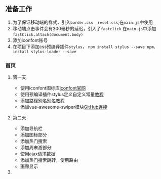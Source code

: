 ## 准备工作 ##

 1. 为了保证移动端的样式，引入`border.css  reset.css`,在`main.js`中使用
 2. 移动端点击事件会有300毫秒的延迟，引入了`fastclick`
    在`main.js`中添加`fastClick.attach(document.body)`
 3. 添加iconfont账号
 4. 在项目下添加css预编译插件`stylus`， `npm install stylus --save npm、 install stylus-loader --save`
### 首页 ###
 1. 第一天
     - 使用iconfont图标库[iconfont官网][1]
     - 使用预编译插件stylus定义自定义常量[教程][2]
     - 添加路径别名[别名教程][3]
     - 添加vue-awesome-swiper模块[GitHub连接][4]


 2. 第二天
     - 添加导航栏
     - 添加图标部分
     - 添加热门搜索
     - 添加周末游部分
     - 使用ajax请求数据
     - 添加热门搜索跳转，使用路由
     - 画廊显示
 3. 

 
 


  [1]: https://www.iconfont.cn/
  [2]: https://blog.csdn.net/Jwh199588/article/details/89400060
  [3]: https://blog.csdn.net/Jwh199588/article/details/89398923
  [4]: https://github.com/surmon-china/vue-awesome-swiper